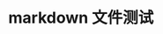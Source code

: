<!--
 * @Author: yulinZ 1973329248@qq.com
 * @Date: 2022-10-21 04:26:35
 * @LastEditors: yulinZ 1973329248@qq.com
 * @LastEditTime: 2022-10-21 04:26:49
 * @FilePath: \vue3-element-admin\src\pages\md\index.md
 * @Description: 这是默认设置,请设置`customMade`, 打开koroFileHeader查看配置 进行设置: https://github.com/OBKoro1/koro1FileHeader/wiki/%E9%85%8D%E7%BD%AE
-->

# markdown 文件测试
